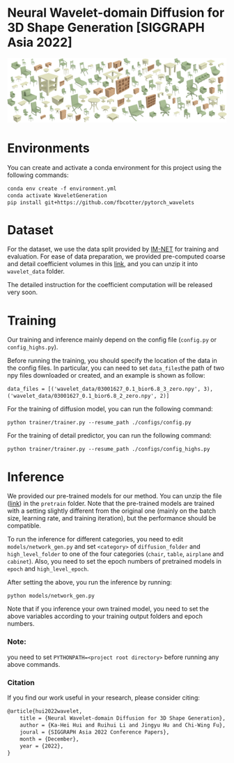 # Neural Wavelet-domain Diffusion for 3D Shape Generation [SIGGRAPH Asia 2022] 

![teaser](images/teaser.png)

# Environments
You can create and activate a conda environment for this project using the following commands:
```angular2html
conda env create -f environment.yml
conda activate WaveletGeneration
pip install git+https://github.com/fbcotter/pytorch_wavelets
```

# Dataset
For the dataset, we use the data split provided by [IM-NET](https://github.com/czq142857/IM-NET-pytorch) for training and evaluation.
For ease of data preparation, we provided pre-computed coarse and detail coefficient volumes in this [link](https://drive.google.com/file/d/1p1xJqVejw_qaoZTdx7dv8VtUTsT3Dg5A/view?usp=share_link), and you can unzip it into ```wavelet_data``` folder.

The detailed instruction for the coefficient computation will be released very soon.

# Training
Our training and inference mainly depend on the config file (```config.py``` or ```config_highs.py```).

Before running the training, you should specify the location of the data in the config files.
In particular, you can need to set ```data_files```the path of two npy files downloaded or created, and an example is shown as follow:
```angular2html
data_files = [('wavelet_data/03001627_0.1_bior6.8_3_zero.npy', 3), ('wavelet_data/03001627_0.1_bior6.8_2_zero.npy', 2)]
```

For the training of diffusion model, you can run the following command:
```angular2html
python trainer/trainer.py --resume_path ./configs/config.py
```

For the training of detail predictor, you can run the following command:
```angular2html
python trainer/trainer.py --resume_path ./configs/config_highs.py
```

# Inference
We provided our pre-trained models for our method. You can unzip the file ([link](https://drive.google.com/file/d/1R9cRykZajvYwXSRIddQIVKaq8D06BM-K/view?usp=share_link)) in the ```pretrain``` folder. Note that the pre-trained models are trained with a setting slightly different from the original one (mainly on the batch size, learning rate, and training iteration), but the performance should be compatible.

To run the inference for different categories, you need to edit ```models/network_gen.py``` and set ```<category>``` of ```diffusion_folder``` and ```high_level_folder``` to one of the four categories (```chair```, ```table```, ```airplane``` and ```cabinet```).
Also, you need to set the epoch numbers of pretrained models in ```epoch``` and ```high_level_epoch```.

After setting the above, you run the inference by running:
```angular2html
python models/network_gen.py
```

Note that if you inference your own trained model, you need to set the above variables according to your training output folders and epoch numbers.

### Note: 
you need to set ```PYTHONPATH=<project root directory>``` before running any above commands.

### Citation
If you find our work useful in your research, please consider citing:
```
@article{hui2022wavelet,
    title = {Neural Wavelet-domain Diffusion for 3D Shape Generation},
    author = {Ka-Hei Hui and Ruihui Li and Jingyu Hu and Chi-Wing Fu},
    joural = {SIGGRAPH Asia 2022 Conference Papers},
    month = {December},
    year = {2022},
}
```

